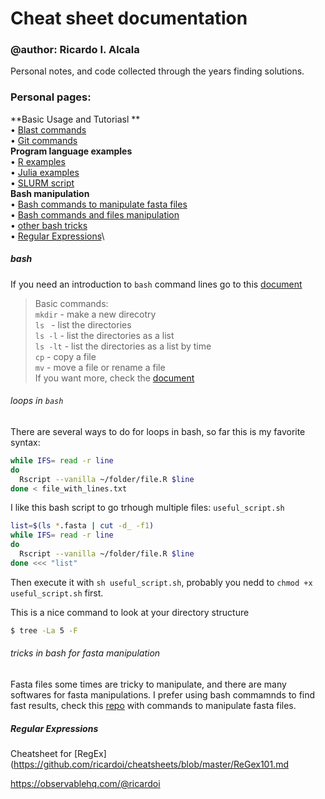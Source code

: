 # Cheat sheet documentation

### @author: Ricardo I. Alcala

Personal notes, and code collected through the years finding solutions.

### Personal pages:
**Basic Usage and Tutoriasl **\
• [Blast commands](https://github.com/ricardoi/cheatsheets/blob/master/blast_commands.md)\
• [Git commands](https://github.com/ricardoi/cheatsheets/blob/master/git.md)\
**Program language examples**\
• [R examples](https://github.com/ricardoi/cheatsheets/blob/master/R%20commands.md)\
• [Julia examples](https://github.com/ricardoi/cheatsheets/blob/master/running_julia.md)\
• [SLURM script](https://github.com/ricardoi/cheatsheets/blob/master/JOB.sbatch)\
**Bash manipulation**\
• [Bash commands to manipulate fasta files](https://github.com/ricardoi/cheatsheets/blob/master/shell_tricks.md)\
• [Bash commands and files manipulation](https://github.com/ricardoi/cheatsheets/blob/master/bash_local-tricks.md)\
• [other bash tricks](https://github.com/ricardoi/cheatsheets/blob/master/shell_tricks.md)\
• [Regular Expressions](https://github.com/ricardoi/cheatsheets/blob/master/ReGex101.md)\

##### bash
If you need an introduction to ```bash``` command lines go to this [document](https://github.com/ricardoi/cheatsheets/blob/master/commandsUNIX.pdf)

> Basic commands: \
> `mkdir` - make a new direcotry \
> `ls ` - list the directories \
> `ls -l` - list the directories as a list \
> `ls -lt` - list the directories as a list by time \
> `cp` - copy a file \
> `mv` - move a file or rename a file \
> If you want more, check the [document](https://github.com/ricardoi/cheatsheets/blob/master/commandsUNIX.pdf)

###### loops in `bash`

There are several ways to do for loops in bash, so far this is my favorite syntax:
```bash
while IFS= read -r line
do
  Rscript --vanilla ~/folder/file.R $line
done < file_with_lines.txt
```

I like this bash script to go trhough multiple files: `useful_script.sh`
```bash
list=$(ls *.fasta | cut -d_ -f1)
while IFS= read -r line
do
  Rscript --vanilla ~/folder/file.R $line
done <<< "list"
```
Then execute it with `sh useful_script.sh`, probably you nedd to `chmod +x useful_script.sh` first. 

This is a nice command to look at your directory structure
```bash
$ tree -La 5 -F
```



###### tricks in bash for fasta manipulation
Fasta files some times are tricky to manipulate, and there are many softwares for fasta manipulations. I prefer using bash commamnds to find fast results, check this [repo](https://github.com/ricardoi/cheatsheets/blob/master/bash%20for%20fasta%20manipulation.md) with  commands to manipulate fasta files.

##### Regular Expressions

Cheatsheet for [RegEx](https://github.com/ricardoi/cheatsheets/blob/master/ReGex101.md

https://observablehq.com/@ricardoi

